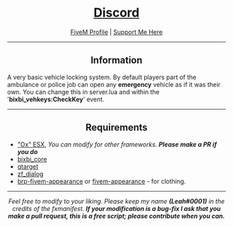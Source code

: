 <h1 align='center'><a href='https://discord.gg/sBfSsEjgMT'>Discord</a></h1>
<p align='center'><a href='https://forum.cfx.re/u/Leah_UK/summary'>FiveM Profile</a> | <a href='https://ko-fi.com/bixbi'>Support Me Here</a><br></p>

---

<h2 align='center'>Information</h2>

A very basic vehicle locking system. By default players part of the ambulance or police job can open any <b>emergency</b> vehicle as if it was their own. You can change this in server.lua and within the '<b>bixbi_vehkeys:CheckKey</b>' event.

---

<h2 align='center'>Requirements</h2>

- <a href='https://github.com/overextended/es_extended'>"Ox" ESX</a>,<i> You can modify for other frameworks. <b>Please make a PR if you do</b></i>
- <a href='https://github.com/Leah-UK/bixbi_core'>bixbi_core</a>
- <a href='https://github.com/overextended/qtarget'>qtarget</a>
- <a href='https://github.com/zf-development/zf_dialog'>zf_dialog</a>
- <a href='https://github.com/ZiggyJoJo/brp-fivem-appearance'>brp-fivem-appearance</a> or <a href='https://github.com/pedr0fontoura/fivem-appearance'>fivem-appearance</a> - for clothing.

---

<p align='center'><i>Feel free to modify to your liking. Please keep my name <b>(Leah#0001)</b> in the credits of the fxmanifest. <b>If your modification is a bug-fix I ask that you make a pull request, this is a free script; please contribute when you can.</b></i></p>
